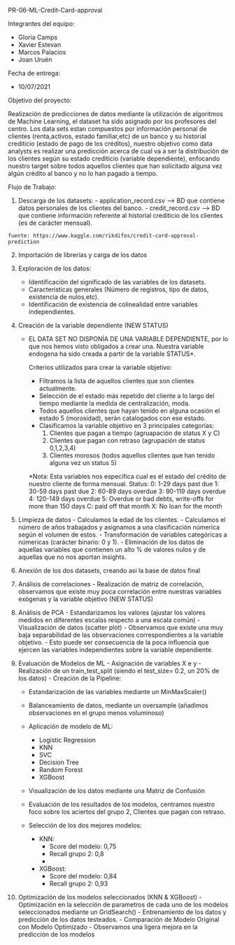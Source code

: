 PR-06-ML-Credit-Card-approval

Integrantes del equipo:
  - Gloria Camps
  - Xavier Estevan
  - Marcos Palacios
  - Joan Uruén

Fecha de entrega:
  - 10/07/2021

Objetivo del proyecto:

  Realización de predicciones de datos mediante la utilización de algoritmos de Machine Learning, el dataset ha sido asignado por los profesores del centro.
  Los data sets estan compuestos por información personal de clientes (renta,activos, estado familiar,etc) de un banco y su historial crediticio (estado de pago de los créditos), 
  nuestro objetivo como data analysts es realizar una predicción acerca de cual va a ser la distribución de los clientes según su estado crediticio (variable dependiente), 
  enfocando nuestro target sobre todos aquellos clientes que han solicitado alguna vez algún crédito al banco y no lo han pagado a tiempo.
  


Flujo de Trabajo:

  1. Descarga de los datasets:
    - application_record.csv --> BD que contiene datos personales de los clientes del banco.
    - credit_record.csv --> BD que contiene información referente al historial crediticio de los clientes (es de carácter mensual).
    
    fuente: https://www.kaggle.com/rikdifos/credit-card-approval-prediction
    
  2. Importación de librerías y carga de los datos
  
  3. Exploración de los datos:
      - Identificación del significado de las variables de los datasets.
      - Características generales (Número de registros, tipo de datos, existencia de nulos,etc).
      - Identificación de existencia de colinealidad entre variables independientes.
      
  4. Creación de la variable dependiente (NEW STATUS)
      - EL DATA SET NO DISPONÍA DE UNA VARIABLE DEPENDIENTE, por lo que nos hemos visto obligados a crear una. Nuestra variable endogena ha sido creada a partir de
        la variable STATUS*.
        
        Criterios utilizados para crear la variable objetivo:
        
        - Filtramos la lista de aquellos clientes que son clientes actualmente.
        - Selección de el estado más repetido del cliente a lo largo del tiempo mediante la medida de centralización, moda.
        - Todos aquellos clientes que hayan tenido en alguna ocasión el estado 5 (morosidad), serán catalogados con ese estado. 
        - Clasificamos la variable objetivo en 3 principales categorías:
            1. Clientes que pagan a tiempo (agruapación de status X y C)
            2. Clientes que pagan con retraso (agrupación de status 0,1,2,3,4)
            3. Clientes morosos (todos aquellos clientes que han tenido alguna vez un status 5)
         
        *Nota: Esta variables nos especifica cual es el estado del crédito de nuestro cliente de forma mensual.
        Status:
        0: 1-29 days past due 
        1: 30-59 days past due 
        2: 60-89 days overdue 
        3: 90-119 days overdue 
        4: 120-149 days overdue 
        5: Overdue or bad debts, write-offs for more than 150 days 
        C: paid off that month 
        X: No loan for the month
        
  5. Limpieza de datos
    - Calculamos la edad de los clientes.
    - Calculamos el número de años trabajados y asignamos a una clasificación númerica según el volumen de estos.
    - Transformación de variables categóricas a númericas (carácter binario: 0 y 1).
    - Eliminación de los datos de aquellas variables que contienen un alto % de valores nulos y de aquellas que no nos aportan insights.

  6. Anexión de los dos datasets, creando así la base de datos final 
  
  7. Análisis de correlaciones
    - Realización de matriz de correlación, observamos que existe muy poca correlación entre nuestras variables exógenas y la variable objetivo (NEW STATUS)
    
  8. Análisis de PCA
    - Estandarizamos los valores (ajustar los valores medidos en diferentes escalas respecto a una escala común)
    - Visualización de datos (scatter plot)
    - Observamos que existe una muy baja separabilidad de las observaciones correspondientes a la variable objetivo.
    - Esto puede ser consecuencia de la poca influencia que ejercen las variables independientes sobre la variable dependiente.

  9. Evaluación de Modelos de ML
    - Asignación de variables X e y
    - Realización de un train_test_split (siendo el test_size= 0.2, un 20% de los datos)
    - Creación de la Pipeline:
        - Estandarización de las variables mediante un MinMaxScaler()
        - Balanceamiento de datos, mediante un oversample (añadimos observaciones en el grupo menos voluminoso)
        - Aplicación de modelo de ML:
            - Logistic Regression
            - KNN
            - SVC
            - Decision Tree
            - Random Forest
            - XGBoost
            
       - Visualización de los datos mediante una Matriz de Confusión
       - Evaluación de los resultados de los modelos, centramos nuestro foco sobre los aciertos del grupo 2, Clientes que pagan con retraso.
       - Selección de los dos mejores modelos:
         
                          
            - KNN: 
                - Score del modelo:  0,75    
                - Recall grupo 2: 0,8
                -
            - XGBoost:     
                - Score del modelo:  0,84 
                - Recall grupo 2: 0,93
          
  10. Optimización de los modelos seleccionados (KNN & XGBoost)
    - Optimización en la selección de  parametros de cada uno de los modelos seleccionados mediante un GridSearch()
    - Entrenamiento de los datos y predicción de los datos testeados.
    - Comparación de Modelo Original con Modelo Optimizado
    - Observamos una ligera mejora en la predicción de los modelos



  
  


